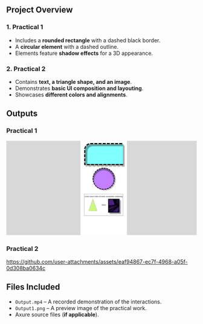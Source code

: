 ## Project Overview

### 1. Practical 1
- Includes a **rounded rectangle** with a dashed black border.
- A **circular element** with a dashed outline.
- Elements feature **shadow effects** for a 3D appearance.

### 2. Practical 2
- Contains **text, a triangle shape, and an image**.
- Demonstrates **basic UI composition and layouting**.
- Showcases **different colors and alignments**.

## Outputs
### Practical 1
![Output 1](Output1.png)

### Practical 2
https://github.com/user-attachments/assets/eaf94867-ec7f-4968-a05f-0d308ba0634c

## Files Included
- `Output.mp4` – A recorded demonstration of the interactions.
- `Output1.png` – A preview image of the practical work.
- Axure source files (**if applicable**).
